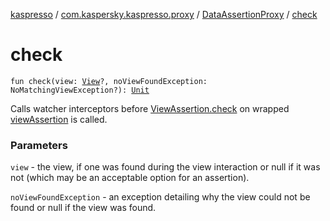 [kaspresso](../../index.md) / [com.kaspersky.kaspresso.proxy](../index.md) / [DataAssertionProxy](index.md) / [check](./check.md)

# check

`fun check(view: `[`View`](https://developer.android.com/reference/android/view/View.html)`?, noViewFoundException: NoMatchingViewException?): `[`Unit`](https://kotlinlang.org/api/latest/jvm/stdlib/kotlin/-unit/index.html)

Calls watcher interceptors before [ViewAssertion.check](#) on wrapped [viewAssertion](#) is called.

### Parameters

`view` - the view, if one was found during the view interaction or null if it was not (which
    may be an acceptable option for an assertion).

`noViewFoundException` - an exception detailing why the view could not be found or null if
    the view was found.